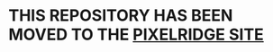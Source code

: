 # THIS REPOSITORY HAS BEEN MOVED TO THE [PIXELRIDGE SITE](https://git.pixelridgesoftworks.com/PixelRidge-Softworks/dynamic_curses_input)
